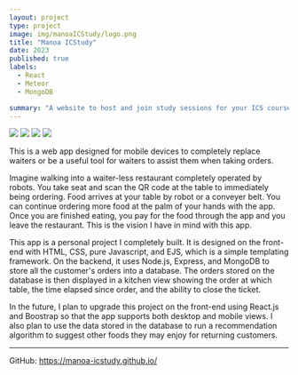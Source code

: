 ```yaml
---
layout: project
type: project
image: img/manoaICStudy/logo.png
title: "Manoa ICStudy"
date: 2023
published: true
labels:
  - React
  - Meteor
  - MongoDB

summary: "A website to host and join study sessions for your ICS courses."
---
```

<div class="d-flex w-25 my-4">
  <img class="img-fluid shadow rounded" src="../img/mobileRestaurant/view1.png">
  <img class="img-fluid shadow rounded" src="../img/mobileRestaurant/view2.png">
  <img class="img-fluid shadow rounded" src="../img/mobileRestaurant/view3.png">
  <img class="img-fluid shadow rounded" src="../img/mobileRestaurant/view4.png">
</div>

This is a web app designed for mobile devices to completely replace waiters or be a useful tool for waiters to assist them when taking orders.

Imagine walking into a waiter-less restaurant completely operated by robots. You take seat and scan the QR code at the table to immediately being ordering. Food arrives at your table by robot or a conveyer belt. You can continue ordering more food at the palm of your hands with the app. Once you are finished eating, you pay for the food through the app and you leave the restaurant. This is the vision I have in mind with this app.

This app is a personal project I completely built. It is designed on the front-end with HTML, CSS, pure Javascript, and EJS, which is a simple templating framework. On the backend, it uses Node.js, Express, and MongoDB to store all the customer's orders into a database. The orders stored on the database is then displayed in a kitchen view showing the order at which table, the time elapsed since order, and the ability to close the ticket.

In the future, I plan to upgrade this project on the front-end using React.js and Boostrap so that the app supports both desktop and mobile views. I also plan to use the data stored in the database to run a recommendation algorithm to suggest other foods they may enjoy for returning customers.

<hr>

GitHub: <a href="https://manoa-icstudy.github.io/">https://manoa-icstudy.github.io/</a><br>
